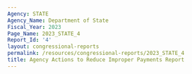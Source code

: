 ```yaml
---
Agency: STATE
Agency_Name: Department of State
Fiscal_Year: 2023
Page_Name: 2023_STATE_4
Report_Id: '4'
layout: congressional-reports
permalink: /resources/congressional-reports/2023_STATE_4
title: Agency Actions to Reduce Improper Payments Report
---
```

